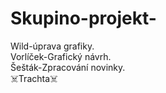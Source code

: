 # Skupino-projekt-
Wild-úprava grafiky. <br>
Vorlíček-Grafický návrh.<br>
Šešták-Zpracování novinky. <br>
☠️Trachta☠️




